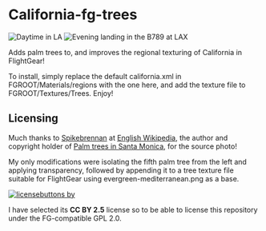 # California-fg-trees
![Daytime in LA](https://i.imgur.com/m0jKJn6.png)
![Evening landing in the B789 at LAX](https://i.imgur.com/w6dqI18.png)

Adds palm trees to, and improves the regional texturing of California in FlightGear!

To install, simply replace the default california.xml in FGROOT/Materials/regions with the one here, and add the texture file to FGROOT/Textures/Trees. Enjoy!

## Licensing

Much thanks to [Spikebrennan](https://en.wikipedia.org/wiki/User:Spikebrennan) at [English Wikipedia](https://en.wikipedia.org/wiki/), the author and copyright holder of [Palm trees in Santa Monica](https://commons.wikimedia.org/wiki/File:Palm_trees_in_Santa_Monica.JPG), for the source photo!

My only modifications were isolating the fifth palm tree from the left and applying transparency, followed by appending it to a tree texture file suitable for FlightGear using evergreen-mediterranean.png as a base.

[![licensebuttons by](https://licensebuttons.net/l/by/2.5/88x31.png)](https://creativecommons.org/licenses/by/2.5)

I have selected its **CC BY 2.5** license so to be able to license this repository under the FG-compatible GPL 2.0.
